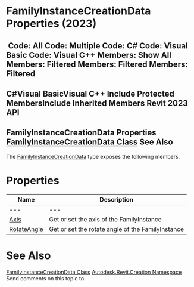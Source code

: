 # FamilyInstanceCreationData Properties (2023)

﻿
 Code: All Code: Multiple Code: C# Code: Visual Basic Code: Visual C++  Members: Show All Members: Filtered Members: Filtered Members: Filtered   
---  
C#Visual BasicVisual C++
Include Protected MembersInclude Inherited Members
Revit 2023 API  
---  
FamilyInstanceCreationData Properties  
[FamilyInstanceCreationData Class](bcd1f300-616b-5a36-9909-5273f99d78c8.md "FamilyInstanceCreationData Class") See Also  
---  
The [FamilyInstanceCreationData](bcd1f300-616b-5a36-9909-5273f99d78c8.md "FamilyInstanceCreationData Class") type exposes the following members.
# Properties
| Name | Description |
| --- | --- |
| --- | --- | --- |
| [Axis](16479a95-62a3-938f-5f9d-53d5fab32089.md "Axis Property") | Get or set the axis of the FamilyInstance |
| [RotateAngle](6f7a1053-085b-e0f5-03db-cb43dab647e8.md "RotateAngle Property") | Get or set the rotate angle of the FamilyInstance |

# See Also
[FamilyInstanceCreationData Class](bcd1f300-616b-5a36-9909-5273f99d78c8.md "FamilyInstanceCreationData Class")
[Autodesk.Revit.Creation Namespace](ded320da-058a-4edd-0418-0582389559a7.md "Autodesk.Revit.Creation Namespace")
Send comments on this topic to 